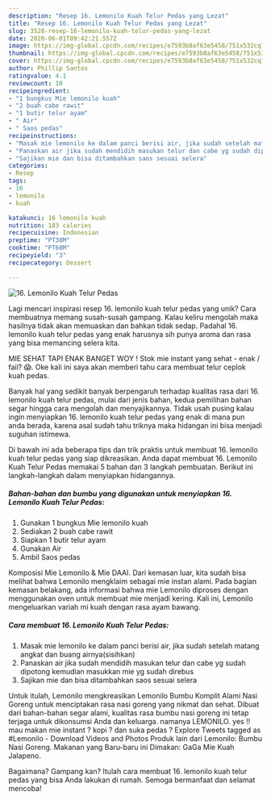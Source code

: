 ```yaml
---
description: "Resep 16. Lemonilo Kuah Telur Pedas yang Lezat"
title: "Resep 16. Lemonilo Kuah Telur Pedas yang Lezat"
slug: 3528-resep-16-lemonilo-kuah-telur-pedas-yang-lezat
date: 2020-06-01T09:42:21.557Z
image: https://img-global.cpcdn.com/recipes/e7593b8af63e5458/751x532cq70/16-lemonilo-kuah-telur-pedas-foto-resep-utama.jpg
thumbnail: https://img-global.cpcdn.com/recipes/e7593b8af63e5458/751x532cq70/16-lemonilo-kuah-telur-pedas-foto-resep-utama.jpg
cover: https://img-global.cpcdn.com/recipes/e7593b8af63e5458/751x532cq70/16-lemonilo-kuah-telur-pedas-foto-resep-utama.jpg
author: Phillip Santos
ratingvalue: 4.1
reviewcount: 10
recipeingredient:
- "1 bungkus Mie lemonilo kuah"
- "2 buah cabe rawit"
- "1 butir telur ayam"
- " Air"
- " Saos pedas"
recipeinstructions:
- "Masak mie lemonilo ke dalam panci berisi air, jika sudah setelah matang angkat dan buang airnya(sisihkan)"
- "Panaskan air jika sudah mendidih masukan telur dan cabe yg sudah dipotong kemudian masukkan mie yg sudah direbus"
- "Sajikan mie dan bisa ditambahkan saos sesuai selera"
categories:
- Resep
tags:
- 16
- lemonilo
- kuah

katakunci: 16 lemonilo kuah 
nutrition: 183 calories
recipecuisine: Indonesian
preptime: "PT38M"
cooktime: "PT60M"
recipeyield: "3"
recipecategory: Dessert

---
```



![16. Lemonilo Kuah Telur Pedas](https://img-global.cpcdn.com/recipes/e7593b8af63e5458/751x532cq70/16-lemonilo-kuah-telur-pedas-foto-resep-utama.jpg)

Lagi mencari inspirasi resep 16. lemonilo kuah telur pedas yang unik? Cara membuatnya memang susah-susah gampang. Kalau keliru mengolah maka hasilnya tidak akan memuaskan dan bahkan tidak sedap. Padahal 16. lemonilo kuah telur pedas yang enak harusnya sih punya aroma dan rasa yang bisa memancing selera kita.

MIE SEHAT TAPI ENAK BANGET WOY ! Stok mie instant yang sehat - enak / fail? 😱. Oke kali ini saya akan memberi tahu cara membuat telur ceplok kuah pedas.

Banyak hal yang sedikit banyak berpengaruh terhadap kualitas rasa dari 16. lemonilo kuah telur pedas, mulai dari jenis bahan, kedua pemilihan bahan segar hingga cara mengolah dan menyajikannya. Tidak usah pusing kalau ingin menyiapkan 16. lemonilo kuah telur pedas yang enak di mana pun anda berada, karena asal sudah tahu triknya maka hidangan ini bisa menjadi suguhan istimewa.


Di bawah ini ada beberapa tips dan trik praktis untuk membuat 16. lemonilo kuah telur pedas yang siap dikreasikan. Anda dapat membuat 16. Lemonilo Kuah Telur Pedas memakai 5 bahan dan 3 langkah pembuatan. Berikut ini langkah-langkah dalam menyiapkan hidangannya.

<!--inarticleads1-->

##### Bahan-bahan dan bumbu yang digunakan untuk menyiapkan 16. Lemonilo Kuah Telur Pedas:

1. Gunakan 1 bungkus Mie lemonilo kuah
1. Sediakan 2 buah cabe rawit
1. Siapkan 1 butir telur ayam
1. Gunakan  Air
1. Ambil  Saos pedas


Komposisi Mie Lemonilo &amp; Mie DAAI. Dari kemasan luar, kita sudah bisa melihat bahwa Lemonilo mengklaim sebagai mie instan alami. Pada bagian kemasan belakang, ada informasi bahwa mie Lemonilo diproses dengan menggunakan oven untuk membuat mie menjadi kering. Kali ini, Lemonilo mengeluarkan variah mi kuah dengan rasa ayam bawang. 

<!--inarticleads2-->

##### Cara membuat 16. Lemonilo Kuah Telur Pedas:

1. Masak mie lemonilo ke dalam panci berisi air, jika sudah setelah matang angkat dan buang airnya(sisihkan)
1. Panaskan air jika sudah mendidih masukan telur dan cabe yg sudah dipotong kemudian masukkan mie yg sudah direbus
1. Sajikan mie dan bisa ditambahkan saos sesuai selera


Untuk itulah, Lemonilo mengkreasikan Lemonilo Bumbu Komplit Alami Nasi Goreng untuk menciptakan rasa nasi goreng yang nikmat dan sehat. Dibuat dari bahan-bahan segar alami, kualitas rasa bumbu nasi goreng ini tetap terjaga untuk dikonsumsi Anda dan keluarga. namanya LEMONILO. yes !! mau makan mie instant ? kopi ? dan suka pedas ? Explore Tweets tagged as #Lemonilo - Download Videos and Photos Produk lain dari Lemonilo: Bumbu Nasi Goreng. Makanan yang Baru-baru ini Dimakan: GaGa Mie Kuah Jalapeno. 

Bagaimana? Gampang kan? Itulah cara membuat 16. lemonilo kuah telur pedas yang bisa Anda lakukan di rumah. Semoga bermanfaat dan selamat mencoba!

